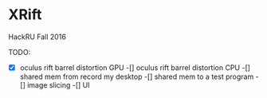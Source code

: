 # XRift
HackRU Fall 2016

TODO:
-[X] oculus rift barrel distortion GPU
-[] oculus rift barrel distortion CPU
-[] shared mem from record my desktop
-[] shared mem to a test program
-[] image slicing
-[] UI
